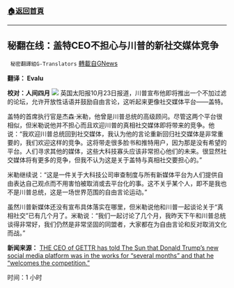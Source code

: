 ###  [:house:返回首頁](https://github.com/ourhimalayas/txt)
---


## 秘翻在线：盖特CEO不担心与川普的新社交媒体竞争
` 秘密翻譯組G-Translators` [轉載自GNews](https://gnews.org/zh-hans/1613941/)

**翻译：  Evalu**

**校对：人间四月**
![](https://assets.gnews.org/wp-content/uploads/2021/10/Screenshot-2021-10-24-141327.jpg)
英国太阳报10月23日报道，川普宣布他即将推出一个不加过滤的论坛，允许开放性话语并鼓励自由言论，这听起来更像社交媒体平台——盖特。

盖特的首席执行官是杰森·米勒，他曾是川普总统的高级顾问。尽管这两个平台很相似，但米勒说他并不担心而且欢迎川普的真相社交媒体即将带来的竞争。他说：“我欢迎川普总统回到社交媒体，我认为他的言论重新回归社交媒体是非常重要的，我们欢迎这样的竞争。这将带走很多脸书和推特用户，因为那是没有希望的平台。人们寻求其他的媒体，这些大科技寡头应该非常担心他们的未来。很显然社交媒体将有更多的竞争，但我不认为这是关于盖特与真相社交要担心的。”

米勒继续说：“这是一件关于大科技公司审查制度与所有新媒体平台为人们提供自由表达自己观点而不用害怕被取消或去平台化的事。这不关乎某个人，即不是我也不是川普总统，这是一场世界范围的自由言论运动。”

虽然川普新媒体还没有宣布具体落实在哪里，但米勒说他和川普一起谈论关于“真相社交”已有几个月了。米勒说：“我们一起讨论了几个月，我昨天下午和川普总统谈得非常好，我们仍然是非常坚固的同盟者，大家都在为自由言论和反对取消文化而战。”

**新闻来源：** [THE CEO of GETTR has told The Sun that Donald Trump’s new social media platform was in the works for “several months” and that he “welcomes the competition.”](https://www.the-sun.com/news/3912329/trump-truth-social-gettr-exclusive/amp/)

时间：1 小时
